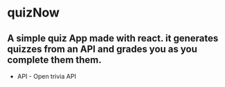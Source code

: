 # quizNow

## A simple quiz App made with react. it generates quizzes from an API and grades you as you complete them them.

- API - Open trivia API

